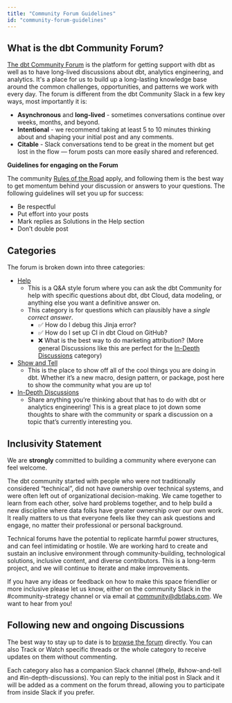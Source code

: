 ```yaml
---
title: "Community Forum Guidelines"
id: "community-forum-guidelines"
---
```


## What is the dbt Community Forum? 
[The dbt Community Forum](https://discourse.getdbt.com) is the platform for getting support with dbt as well as to have long-lived discussions about dbt, analytics engineering, and analytics. It's a place for us to build up a long-lasting knowledge base around the common challenges, opportunities, and patterns we work with every day. The forum is different from the dbt Community Slack in a few key ways, most importantly it is:

- **Asynchronous** and **long-lived** - sometimes conversations continue over weeks, months, and beyond.
- **Intentional** - we recommend taking at least 5 to 10 minutes thinking about and shaping your initial post and any comments.
- **Citable** - Slack conversations tend to be great in the moment but get lost in the flow — forum posts can more easily shared and referenced.

**Guidelines for engaging on the Forum**

The community [Rules of the Road](https://docs.getdbt.com/docs/contributing/slack-rules-of-the-road) apply, and following them is the best way to get momentum behind your discussion or answers to your questions. The following guidelines will set you up for success:

- Be respectful
- Put effort into your posts
- Mark replies as Solutions in the Help section
- Don’t double post

## Categories

The forum is broken down into three categories:

- [Help](https://discourse.getdbt.com/c/help/19)
    - This is a Q&A style forum where you can ask the dbt Community for help with specific questions about dbt, dbt Cloud, data modeling, or anything else you want a definitive answer on.
    - This category is for questions which can plausibly have a *single correct answer*.
        - ✅ How do I debug this Jinja error?
        - ✅ How do I set up CI in dbt Cloud on GitHub?
        - ❌ What is the best way to do marketing attribution?  (More general Discussions like this are perfect for the [In-Depth Discussions](https://discourse.getdbt.com/c/discussions/21) category)
- [Show and Tell](https://discourse.getdbt.com/c/show-and-tell/22)
    - This is the place to show off all of the cool things you are doing in dbt. Whether it’s a new macro, design pattern, or package, post here to show the community what you are up to!
- [In-Depth Discussions](https://discourse.getdbt.com/c/discussions/21)
    - Share anything you’re thinking about that has to do with dbt or analytics engineering! This is a great place to jot down some thoughts to share with the community or spark a discussion on a topic that’s currently interesting you.

## Inclusivity Statement
We are **strongly** committed to building a community where everyone can feel welcome. 

The dbt community started with people who were not traditionally considered “technical”, did not have ownership over technical systems, and were often left out of organizational decision-making. We came together to learn from each other, solve hard problems together, and to help build a new discipline where data folks have greater ownership over our own work. It really matters to us that everyone feels like they can ask questions and engage, no matter their professional or personal background. 

Technical forums have the potential to replicate harmful power structures, and can feel intimidating or hostile. We are working hard to create and sustain an inclusive environment through community-building, technological solutions, inclusive content, and diverse contributors. This is a long-term project, and we will continue to iterate and make improvements.

If you have any ideas or feedback on how to make this space friendlier or more inclusive please let us know, either on the community Slack in the #community-strategy channel or via email at [community@dbtlabs.com](mailto:community@dbtlabs.com). We want to hear from you!

## Following new and ongoing Discussions

The best way to stay up to date is to [browse the forum](https://discourse.getdbt.com/) directly. You can also Track or Watch specific threads or the whole category to receive updates on them without commenting.

Each category also has a companion Slack channel (#help, #show-and-tell and #in-depth-discussions). You can reply to the initial post in Slack and it will be added as a comment on the forum thread, allowing you to participate from inside Slack if you prefer.